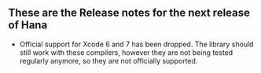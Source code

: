 ## These are the Release notes for the next release of Hana
- Official support for Xcode 6 and 7 has been dropped. The library should still
  work with these compilers, however they are not being tested regularly anymore,
  so they are not officially supported.
